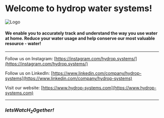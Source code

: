 # Welcome to hydrop water systems!

![Logo](https://hydrop-systems.com/wp-content/uploads/2023/05/Logo_Schriftzug_seitlich.png)

#### We enable you to accurately track and understand the way you use water at home. Reduce your water usage and help conserve our most valuable resource - water!

---
Follow us on Instagram: [https://instagram.com/hydrop.systems/](https://instagram.com/hydrop.systems/)

Follow us on LinkedIn: [https://www.linkedin.com/company/hydrop-systems](https://www.linkedin.com/company/hydrop-systems)

Visit our website: [https://www.hydrop-systems.com](https://www.hydrop-systems.com)

---

### *letsWatcH<sub>2</sub>0gether!*

<!--

**Here are some ideas to get you started:**

🙋‍♀️ A short introduction - what is your organization all about?
🌈 Contribution guidelines - how can the community get involved?
👩‍💻 Useful resources - where can the community find your docs? Is there anything else the community should know?
🍿 Fun facts - what does your team eat for breakfast?
🧙 Remember, you can do mighty things with the power of [Markdown](https://docs.github.com/github/writing-on-github/getting-started-with-writing-and-formatting-on-github/basic-writing-and-formatting-syntax)
-->
